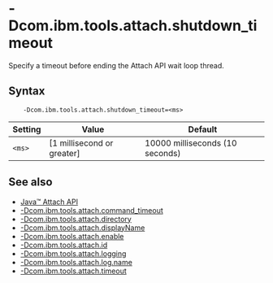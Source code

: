 <!--
* Copyright (c) 2017, 2021 IBM Corp. and others
*
* This program and the accompanying materials are made
* available under the terms of the Eclipse Public License 2.0
* which accompanies this distribution and is available at
* https://www.eclipse.org/legal/epl-2.0/ or the Apache
* License, Version 2.0 which accompanies this distribution and
* is available at https://www.apache.org/licenses/LICENSE-2.0.
*
* This Source Code may also be made available under the
* following Secondary Licenses when the conditions for such
* availability set forth in the Eclipse Public License, v. 2.0
* are satisfied: GNU General Public License, version 2 with
* the GNU Classpath Exception [1] and GNU General Public
* License, version 2 with the OpenJDK Assembly Exception [2].
*
* [1] https://www.gnu.org/software/classpath/license.html
* [2] http://openjdk.java.net/legal/assembly-exception.html
*
* SPDX-License-Identifier: EPL-2.0 OR Apache-2.0 OR GPL-2.0 WITH
* Classpath-exception-2.0 OR LicenseRef-GPL-2.0 WITH Assembly-exception
-->

# -Dcom.ibm.tools.attach.shutdown_timeout

Specify a timeout before ending the Attach API wait loop thread.

## Syntax

        -Dcom.ibm.tools.attach.shutdown_timeout=<ms>

| Setting | Value                          | Default                          |
|---------|--------------------------------|----------------------------------|
| `<ms>`  | [1 millisecond or greater]     | 10000 milliseconds (10 seconds)  |



## See also

- [Java&trade; Attach API](attachapi.md)
- [-Dcom.ibm.tools.attach.command_timeout](dcomibmtoolsattachcommand_timeout.md)
- [-Dcom.ibm.tools.attach.directory](dcomibmtoolsattachdirectory.md)
- [-Dcom.ibm.tools.attach.displayName](dcomibmtoolsattachdisplayname.md)
- [-Dcom.ibm.tools.attach.enable](dcomibmtoolsattachenable.md)
- [-Dcom.ibm.tools.attach.id](dcomibmtoolsattachid.md)
- [-Dcom.ibm.tools.attach.logging](dcomibmtoolsattachlogging.md)
- [-Dcom.ibm.tools.attach.log.name](dcomibmtoolsattachlogname.md)
- [-Dcom.ibm.tools.attach.timeout](dcomibmtoolsattachtimeout.md)



<!-- ==== END OF TOPIC ==== dcomibmtoolsattachshutdown_timeout.md ==== -->
